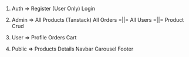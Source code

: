 1. Auth => 
        Register       (User Only)
        Login
        
2. Admin =>
        All Products    (Tanstack)
        All Orders      =||=
        All Users       =||=
        Product Crud

3. User =>
        Profile
        Orders
        Cart 

4. Public =>
        Products
        Details 
        Navbar
        Carousel
        Footer
